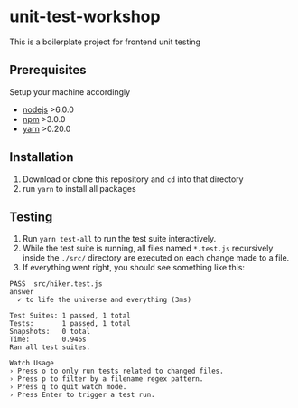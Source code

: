 # unit-test-workshop

This is a boilerplate project for frontend unit testing

## Prerequisites
Setup your machine accordingly
- [nodejs](https://nodejs.org/en/) >6.0.0
- [npm](https://nodejs.org/en/) >3.0.0
- [yarn](https://yarnpkg.com/en/) >0.20.0

## Installation
1. Download or clone this repository and `cd` into that directory
1. run `yarn` to install all packages

## Testing
1. Run `yarn test-all` to run the test suite interactively.
1. While the test suite is running, all files named `*.test.js` recursively inside the `./src/` directory are executed on each change made to a file.
1. If everything went right, you should see something like this:
  ```
 PASS  src/hiker.test.js
  answer
    ✓ to life the universe and everything (3ms)

Test Suites: 1 passed, 1 total
Tests:       1 passed, 1 total
Snapshots:   0 total
Time:        0.946s
Ran all test suites.

Watch Usage
 › Press o to only run tests related to changed files.
 › Press p to filter by a filename regex pattern.
 › Press q to quit watch mode.
 › Press Enter to trigger a test run.

  ```